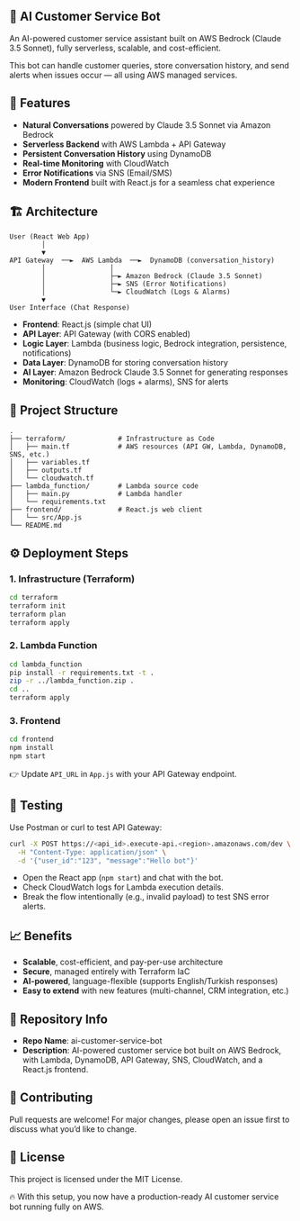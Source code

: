 ## 🤖 AI Customer Service Bot

An AI-powered customer service assistant built on AWS Bedrock (Claude 3.5 Sonnet), fully serverless, scalable, and cost-efficient.

This bot can handle customer queries, store conversation history, and send alerts when issues occur — all using AWS managed services.

## 🚀 Features
- **Natural Conversations** powered by Claude 3.5 Sonnet via Amazon Bedrock
- **Serverless Backend** with AWS Lambda + API Gateway
- **Persistent Conversation History** using DynamoDB
- **Real-time Monitoring** with CloudWatch
- **Error Notifications** via SNS (Email/SMS)
- **Modern Frontend** built with React.js for a seamless chat experience

## 🏗️ Architecture
```
User (React Web App)
        │
        ▼
API Gateway  ──►  AWS Lambda  ──►  DynamoDB (conversation_history)
        │                │
        │                ├─► Amazon Bedrock (Claude 3.5 Sonnet)
        │                ├─► SNS (Error Notifications)
        │                └─► CloudWatch (Logs & Alarms)
        ▼
User Interface (Chat Response)
```

- **Frontend**: React.js (simple chat UI)
- **API Layer**: API Gateway (with CORS enabled)
- **Logic Layer**: Lambda (business logic, Bedrock integration, persistence, notifications)
- **Data Layer**: DynamoDB for storing conversation history
- **AI Layer**: Amazon Bedrock Claude 3.5 Sonnet for generating responses
- **Monitoring**: CloudWatch (logs + alarms), SNS for alerts

## 📂 Project Structure
```
.
├── terraform/             # Infrastructure as Code
│   ├── main.tf            # AWS resources (API GW, Lambda, DynamoDB, SNS, etc.)
│   ├── variables.tf
│   ├── outputs.tf
│   └── cloudwatch.tf
├── lambda_function/       # Lambda source code
│   ├── main.py            # Lambda handler
│   └── requirements.txt
├── frontend/              # React.js web client
│   └── src/App.js
└── README.md
```

## ⚙️ Deployment Steps

### 1. Infrastructure (Terraform)
```bash
cd terraform
terraform init
terraform plan
terraform apply
```

### 2. Lambda Function
```bash
cd lambda_function
pip install -r requirements.txt -t .
zip -r ../lambda_function.zip .
cd ..
terraform apply
```

### 3. Frontend
```bash
cd frontend
npm install
npm start
```

👉 Update `API_URL` in `App.js` with your API Gateway endpoint.

## 🧪 Testing
Use Postman or curl to test API Gateway:
```bash
curl -X POST https://<api_id>.execute-api.<region>.amazonaws.com/dev \
  -H "Content-Type: application/json" \
  -d '{"user_id":"123", "message":"Hello bot"}'
```

- Open the React app (`npm start`) and chat with the bot.
- Check CloudWatch logs for Lambda execution details.
- Break the flow intentionally (e.g., invalid payload) to test SNS error alerts.

## 📈 Benefits
- **Scalable**, cost-efficient, and pay-per-use architecture
- **Secure**, managed entirely with Terraform IaC
- **AI-powered**, language-flexible (supports English/Turkish responses)
- **Easy to extend** with new features (multi-channel, CRM integration, etc.)

## 📌 Repository Info
- **Repo Name**: ai-customer-service-bot
- **Description**: AI-powered customer service bot built on AWS Bedrock, with Lambda, DynamoDB, API Gateway, SNS, CloudWatch, and a React.js frontend.

## 🙌 Contributing
Pull requests are welcome! For major changes, please open an issue first to discuss what you’d like to change.

## 📜 License
This project is licensed under the MIT License.

🔥 With this setup, you now have a production-ready AI customer service bot running fully on AWS. 